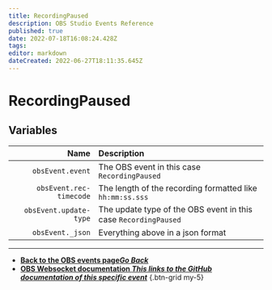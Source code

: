```yaml
---
title: RecordingPaused
description: OBS Studio Events Reference
published: true
date: 2022-07-18T16:08:24.428Z
tags: 
editor: markdown
dateCreated: 2022-06-27T18:11:35.645Z
---
```


# RecordingPaused

## Variables

Name | Description
----:|:------------
`obsEvent.event` | The OBS event in this case `RecordingPaused`
`obsEvent.rec-timecode` | The length of the recording formatted like `hh:mm:ss.sss`
`obsEvent.update-type` | The update type of the OBS event in this case `RecordingPaused`
`obsEvent._json` | Everything above in a json format

---

- [<i class="mdi mdi-chevron-left"></i>**Back to the OBS events page*Go Back***](/en/Broadcasters/OBS/Archive/Events)
- [<i class="mdi mdi-github"></i> **OBS Websocket documentation *This links to the GitHub documentation of this specific event***](https://github.com/obsproject/obs-websocket/blob/4.x-current/docs/generated/protocol.md#recordingpaused)
{.btn-grid my-5}
